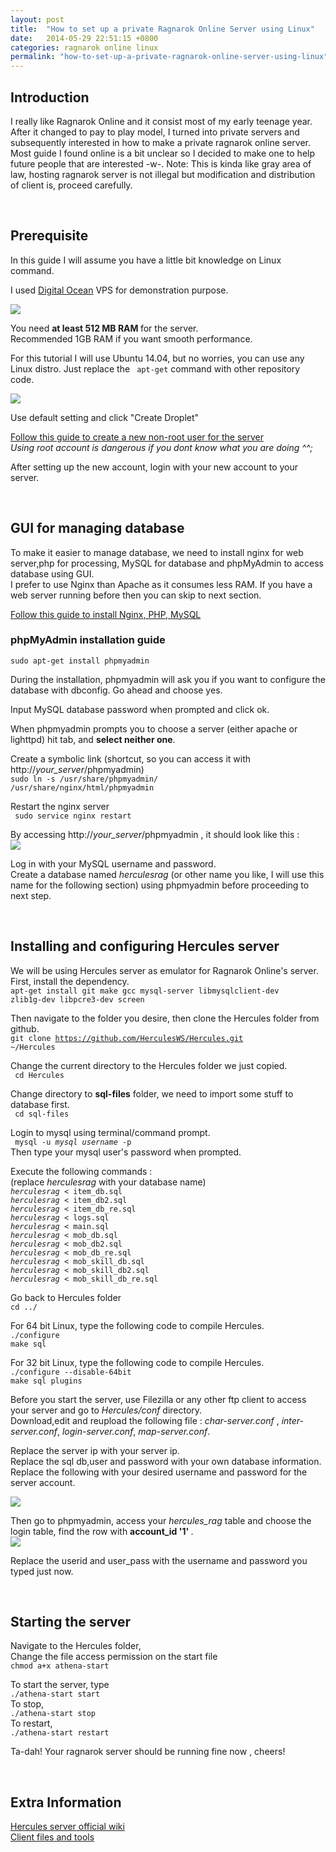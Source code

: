 ```yaml
---
layout: post
title:  "How to set up a private Ragnarok Online Server using Linux"
date:   2014-05-29 22:51:15 +0800
categories: ragnarok online linux
permalink: "how-to-set-up-a-private-ragnarok-online-server-using-linux"
---
```


## Introduction

I really like Ragnarok Online and it consist most of my early teenage year.  
After it changed to pay to play model, I turned into private servers and subsequently interested in how to make a private ragnarok online server.  
Most guide I found online is a bit unclear so I decided to make one to help future people that are interested -w-.
Note: This is kinda like gray area of law, hosting ragnarok server is not illegal but modification and distribution of client is, proceed carefully.

<br>

## Prerequisite
In this guide I will assume you have a little bit knowledge on Linux command.

I used <a href="https://www.digitalocean.com/?refcode=41d7946659b4">Digital Ocean</a> VPS for demonstration purpose.  

<img src="https://s3-ap-southeast-1.amazonaws.com/littlefoximage/post5/step0.png">

You need <b> at least 512 MB RAM </b> for the server.  
Recommended 1GB RAM if you want smooth performance.  

For this tutorial I will use Ubuntu 14.04, but no worries, you can use any Linux distro.  Just replace the <code> apt-get</code> command with other repository code.  

<img src="https://s3-ap-southeast-1.amazonaws.com/littlefoximage/post5/step1.png">  

Use default setting and click "Create Droplet"  

<a href="https://www.digitalocean.com/community/articles/initial-server-setup-with-ubuntu-12-04"> Follow this guide to create a new non-root user for the server</a>  
<i> Using root account is dangerous if you dont know what you are doing ^^;</i>  

After setting up the new account, login with your new account to your server.

<br>

## GUI for managing database  
To make it easier to manage database, we need to install nginx for web server,php for processing, MySQL for database and phpMyAdmin to access database using GUI.  
I prefer to use Nginx than Apache as it consumes less RAM. If you have a web server running before then you can skip to next section.  

<a href="https://www.digitalocean.com/community/articles/how-to-install-linux-nginx-mysql-php-lemp-stack-on-ubuntu-14-04"> Follow this guide to install Nginx, PHP, MySQL</a>

<h3>phpMyAdmin installation guide </h3>  
<code>sudo apt-get install phpmyadmin</code>    


During the installation, phpmyadmin will ask you if you want to configure the database with dbconfig. Go ahead and choose yes.  

Input MySQL database password when prompted and click ok.

When phpmyadmin prompts you to choose a server (either apache or lighttpd) hit tab, and <b>select neither one</b>. 

Create a symbolic link (shortcut, so you can access it with http://<i>your_server</i>/phpmyadmin)  
<code>sudo ln -s /usr/share/phpmyadmin/ /usr/share/nginx/html/phpmyadmin</code>  

Restart the nginx server  
<code> sudo service nginx restart</code>  

By accessing http://<i>your_server</i>/phpmyadmin , it should look like this :   
<img src="https://s3-ap-southeast-1.amazonaws.com/littlefoximage/post5/step2.png">   

Log in with your MySQL username and password.   
Create a database named <i>herculesrag</i> (or other name you like, I will use this name for the following section) using phpmyadmin before proceeding to next step.  

<br>

## Installing and configuring Hercules server
We will be using Hercules server as emulator for Ragnarok Online's server.  
First, install the dependency.  
<code>apt-get install git make gcc mysql-server libmysqlclient-dev zlib1g-dev libpcre3-dev screen</code>  

Then navigate to the folder you desire, then clone the Hercules folder from github.  
<code>git clone https://github.com/HerculesWS/Hercules.git ~/Hercules</code>  

Change the current directory to  the Hercules folder we just copied.  
<code> cd Hercules</code>  

Change directory to <b>sql-files</b> folder, we need to import some stuff to database first.  
<code> cd sql-files </code>  

Login to mysql using terminal/command prompt.  
<code> mysql -u <i>mysql username</i> -p </code>  
Then type your mysql user's password when prompted.  

Execute the following commands :    
(replace <i>herculesrag</i> with your database name)  
<code><i>herculesrag</i> < item_db.sql </code>  
<code><i>herculesrag</i> < item_db2.sql </code>  
<code><i>herculesrag</i> < item_db_re.sql </code>  
<code><i>herculesrag</i> < logs.sql </code>  
<code><i>herculesrag</i> < main.sql </code>  
<code><i>herculesrag</i> < mob_db.sql </code>  
<code><i>herculesrag</i> < mob_db2.sql </code>  
<code><i>herculesrag</i> < mob_db_re.sql </code>  
<code><i>herculesrag</i> < mob_skill_db.sql </code>  
<code><i>herculesrag</i> < mob_skill_db2.sql </code>  
<code><i>herculesrag</i> < mob_skill_db_re.sql </code>  

Go back to Hercules folder  
<code>cd ../</code>  


For 64 bit Linux, type the following code to compile Hercules.  
<code>./configure</code>  
<code>make sql</code>  

For 32 bit Linux, type the following code to compile Hercules.  
<code>./configure --disable-64bit</code>  
<code>make sql plugins</code>  

Before you start the server, use Filezilla or any other ftp client to access your server and go to <i>Hercules/conf</i> directory.  
Download,edit and reupload the following file : <i>char-server.conf</i> , <i>inter-server.conf</i>,  <i>login-server.conf</i>, <i>map-server.conf</i>.  

Replace the server ip with your server ip.  
Replace the sql db,user and password with your own database information.  
Replace the following with your desired username and password for the server account.   

<img src="https://s3-ap-southeast-1.amazonaws.com/littlefoximage/post5/step3.png">  

Then go to phpmyadmin, access your <i>hercules_rag</i> table and choose the login table, find the row with <b> account_id '1' </b> .  
<img src="https://s3-ap-southeast-1.amazonaws.com/littlefoximage/post5/step4.png">  

Replace the userid and user_pass with the username and password you typed just now.  

<br>

## Starting the server
Navigate to the Hercules folder,  
Change the file access permission on the start file  
<code>chmod a+x athena-start</code>  

To start the server, type  
<code>./athena-start start</code>  
To stop,  
<code>./athena-start stop</code>  
To restart,  
<code>./athena-start restart</code>  

Ta-dah! Your ragnarok server should be running fine now , cheers!  

<br>

## Extra Information
<a href="http://herc.ws/wiki/Main_Page"> Hercules server official wiki</a>  
<a href="http://herc.ws/board/topic/3768-2013-12-23-full-client-download/"> Client files and tools </a>  
